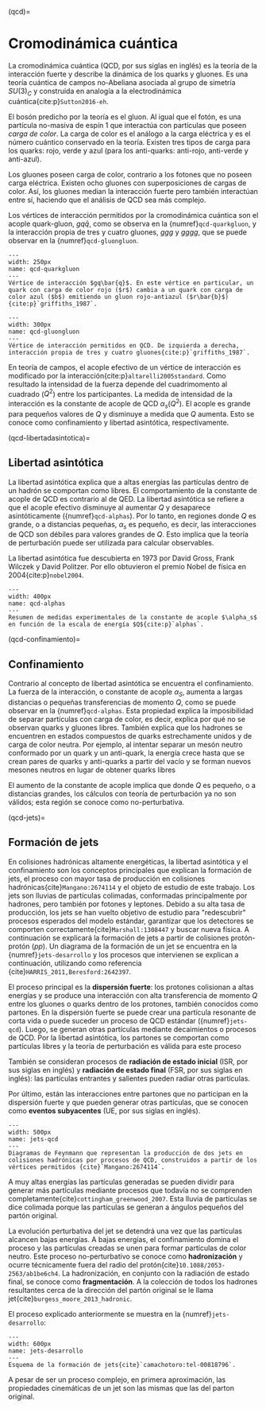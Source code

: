 (qcd)=
# Cromodinámica cuántica
La cromodinámica cuántica (QCD, por sus siglas en inglés) es la teoría de la interacción fuerte y describe la dinámica de los quarks y gluones. Es una teoría cuántica de campos no-Abeliana asociada al grupo de simetría $SU(3)_C$ y construida en analogía a la electrodinámica cuántica{cite:p}`Sutton2016-eh`.

El bosón predicho por la teoría es el gluon. Al igual que el fotón, es una partícula no-masiva de espín 1 que interactúa con partículas que poseen *carga de color*. La carga de color es el análogo a la carga eléctrica y es el número cuántico conservado en la teoría. Existen tres tipos de carga para los quarks: rojo, verde y azul (para los anti-quarks: anti-rojo, anti-verde y anti-azul). 

Los gluones poseen carga de color, contrario a los fotones que no poseen carga eléctrica. Existen ocho gluones con superposiciones de cargas de color. Así, los gluones median la interacción fuerte pero también interactúan entre sí, haciendo que el análisis de QCD sea más complejo. 

Los vértices de interacción permitidos por la cromodinámica cuántica son el acople quark-gluon, $gq\bar{q}$, como se observa en la {numref}`qcd-quarkgluon`, y la interacción propia de tres y cuatro gluones, *ggg* y *gggg*, que se puede observar en la {numref}`qcd-gluongluon`.

```{figure} ./../../figuras/qcd-quarkgluon.png
---
width: 250px
name: qcd-quarkgluon
---
Vértice de interacción $gq\bar{q}$. En este vértice en particular, un quark con carga de color rojo ($r$) cambia a un quark con carga de color azul ($b$) emitiendo un gluon rojo-antiazul ($r\bar{b}$){cite:p}`griffiths_1987`.
```

```{figure} ./../../figuras/qcd-gluongluon.png
---
width: 300px
name: qcd-gluongluon
---
Vértice de interacción permitidos en QCD. De izquierda a derecha, interacción propia de tres y cuatro gluones{cite:p}`griffiths_1987`.
```
En teoría de campos, el acople efectivo de un vértice de interacción es modificado por la interacción{cite:p}`altarelli2005standard`. Como resultado la intensidad de la fuerza depende del cuadrimomento al cuadrado ($Q^2$) entre los participantes. La medida de intensidad de la interacción es la constante de acople de QCD $\alpha_s$($Q^2$). El acople es grande para pequeños valores de $Q$ y disminuye a medida que $Q$ aumenta. Esto se conoce como confinamiento y libertad asintótica, respectivamente.

(qcd-libertadasintotica)=
## Libertad asintótica
La libertad asintótica explica que a altas energías las partículas dentro de un hadrón se comportan como libres. El comportamiento de la constante de acople de QCD es contrario al de QED. La libertad asintótica se refiere a que el acople efectivo disminuye al aumentar $Q$ y desaparece asintóticamente ({numref}`qcd-alphas`). Por lo tanto, en regiones donde $Q$ es grande, o a distancias pequeñas, $\alpha_s$ es pequeño, es decir, las interacciones de QCD son débiles para valores grandes de $Q$. Esto implica que la teoría de perturbación puede ser utilizada para calcular observables. 

La libertad asintótica fue descubierta en 1973 por David Gross, Frank Wilczek y David Politzer. Por ello obtuvieron el premio Nobel de física en 2004{cite:p}`nobel2004`.

```{figure} ./../../figuras/qcd-alphas.png
---
width: 400px
name: qcd-alphas
---
Resumen de medidas experimentales de la constante de acople $\alpha_s$ en función de la escala de energía $Q${cite:p}`alphas`.
```

(qcd-confinamiento)=
## Confinamiento
Contrario al concepto de libertad asintótica se encuentra el confinamiento. La fuerza de la interacción, o constante de acople $\alpha_S$, aumenta a largas distancias o pequeñas transferencias de momento $Q$, como se puede observar en la {numref}`qcd-alphas`. Esta propiedad explica la imposibilidad de separar partículas con carga de color, es decir, explica por qué no se observan quarks y gluones libres. También explica que los hadrones se encuentren en estados compuestos de quarks estrechamente unidos y de carga de color neutra. Por ejemplo, al intentar separar un mesón neutro conformado por un quark y un anti-quark, la energía crece hasta que se crean pares de quarks y anti-quarks a partir del vacío y se forman nuevos mesones neutros en lugar de obtener quarks libres

El aumento de la constante de acople implica que donde $Q$ es pequeño, o a distancias grandes, los cálculos con teoría de perturbación ya no son válidos; esta región se conoce como no-perturbativa.

(qcd-jets)=
## Formación de jets
En colisiones hadrónicas altamente energéticas, la libertad asintótica y el confinamiento son los conceptos principales que explican la formación de jets, el proceso con mayor tasa de producción en colisiones hadrónicas{cite}`Mangano:2674114` y el objeto de estudio de este trabajo. Los jets son lluvias de partículas colimadas, conformadas principalmente por hadrones, pero también por fotones y leptones. Debido a su alta tasa de producción, los jets se han vuelto objetivo de estudio para "redescubrir" procesos esperados del modelo estándar, garantizar que los detectores se comporten correctamente{cite}`Marshall:1308447` y buscar nueva física. A continuación se explicará la formación de jets a partir de colisiones protón-protón (*pp*). Un diagrama de la formación de un jet se encuentra en la {numref}`jets-desarrollo` y los procesos que intervienen se explican a continuación, utilizando como referencia {cite}`HARRIS_2011,Beresford:2642397`.

El proceso principal es la **dispersión fuerte**: los protones colisionan a altas energías y se produce una interacción con alta transferencia de momento $Q$ entre los gluones o quarks dentro de los protones, también conocidos como partones. En la dispersión fuerte se puede crear una partícula resonante de corta vida o puede suceder un proceso de QCD estándar ({numref}`jets-qcd`). Luego, se generan otras partículas mediante decaimientos o procesos de QCD. Por la libertad asintótica, los partones se comportan como partículas libres y la teoría de perturbación es válida para este proceso

También se consideran procesos de **radiación de estado inicial** (ISR, por sus siglas en inglés) y **radiación de estado final** (FSR, por sus siglas en inglés): las partículas entrantes y salientes pueden radiar otras partículas. 

Por último, están las interacciones entre partones que no participan en la dispersión fuerte y que pueden generar otras partículas, que se conocen como **eventos subyacentes** (UE, por sus siglas en inglés).

```{figure} ./../../figuras/jets-qcd.png
---
width: 500px
name: jets-qcd
---
Diagramas de Feynmann que representan la producción de dos jets en colisiones hadrónicas por procesos de QCD, construidos a partir de los vértices permitidos {cite}`Mangano:2674114`.
```
A muy altas energías las partículas generadas se pueden dividir para generar más partículas mediante procesos que todavía no se comprenden completamente{cite}`cottingham_greenwood_2007`. Esta lluvia de partículas se dice colimada porque las partículas se generan a ángulos pequeños del partón original.

La evolución perturbativa del jet se detendrá una vez que las partículas alcancen bajas energías. A bajas energías, el confinamiento domina el proceso y las partículas creadas se unen para formar partículas de color neutro. Este proceso no-perturbativo se conoce como **hadronización** y ocurre técnicamente fuera del radio del protón{cite}`10.1088/2053-2563/ab1be6ch4`. La hadronización, en conjunto con la radiación de estado final, se conoce como **fragmentación**. A la colección de todos los hadrones resultantes cerca de la dirección del partón original se le llama jet{cite}`burgess_moore_2013_hadronic`.

El proceso explicado anteriormente se muestra en la {numref}`jets-desarrollo`:

```{figure} ./../../figuras/jets-formacion.png
---
width: 600px
name: jets-desarrollo
---
Esquema de la formación de jets{cite}`camachotoro:tel-00818796`.
```
A pesar de ser un proceso complejo, en primera aproximación, las propiedades cinemáticas de un jet son las mismas que las del parton original.